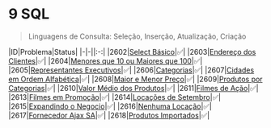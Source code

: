 # 9 SQL

>Linguagens de Consulta: Seleção, Inserção, Atualização, Criação

|ID|Problema|Status|
|-|-||:-:|
|2602|[Select Básico](https://github.com/JefersonMelo/01-URI/tree/master/09-SQL/URI-2602)|:white_check_mark:|
|2603|[Endereço dos Clientes](https://github.com/JefersonMelo/01-URI/tree/master/09-SQL/URI-2603)|:white_check_mark:|
|2604|[Menores que 10 ou Maiores que 100](https://github.com/JefersonMelo/01-URI/tree/master/09-SQL/URI-2604)|:white_check_mark:|
|2605|[Representantes Executivos](https://github.com/JefersonMelo/01-URI/tree/master/09-SQL/URI-2605)|:white_check_mark:|
|2606|[Categorias](https://github.com/JefersonMelo/01-URI/tree/master/09-SQL/URI-2606)|:white_check_mark:|
|2607|[Cidades em Ordem Alfabética](https://github.com/JefersonMelo/01-URI/tree/master/09-SQL/URI-2607)|:white_check_mark:|
|2608|[Maior e Menor Preço](https://github.com/JefersonMelo/01-URI/tree/master/09-SQL/URI-2608)|:white_check_mark:|
|2609|[Produtos por Categorias](https://github.com/JefersonMelo/01-URI/tree/master/09-SQL/URI-2609)|:white_check_mark:|
|2610|[Valor Médio dos Produtos](https://github.com/JefersonMelo/01-URI/tree/master/09-SQL/URI-2610)|:white_check_mark:|
|2611|[Filmes de Ação](https://github.com/JefersonMelo/01-URI/tree/master/09-SQL/URI-2611)|:white_check_mark:|
|2613|[Filmes em Promoção](https://github.com/JefersonMelo/01-URI/tree/master/09-SQL/URI-2613)|:white_check_mark:|
|2614|[Locações de Setembro](https://github.com/JefersonMelo/01-URI/tree/master/09-SQL/URI-2614)|:white_check_mark:|
|2615|[Expandindo o Negocio](https://github.com/JefersonMelo/01-URI/tree/master/09-SQL/URI-2615)|:white_check_mark:|
|2616|[Nenhuma Locação](https://github.com/JefersonMelo/01-URI/tree/master/09-SQL/URI-2616)|:white_check_mark:|
|2617|[Fornecedor Ajax SA](https://github.com/JefersonMelo/01-URI/tree/master/09-SQL/URI-2617)|:white_check_mark:|
|2618|[Produtos Importados](https://github.com/JefersonMelo/01-URI/tree/master/09-SQL/URI-2618)|:white_check_mark:|
